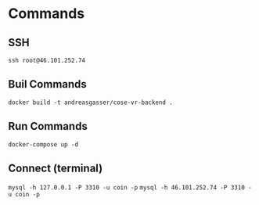 # Commands

## SSH
```ssh root@46.101.252.74```

## Buil Commands
```docker build -t andreasgasser/cose-vr-backend .```

## Run Commands
```docker-compose up -d```

## Connect (terminal)
```mysql -h 127.0.0.1 -P 3310 -u coin -p``` 
```mysql -h 46.101.252.74 -P 3310 -u coin -p```